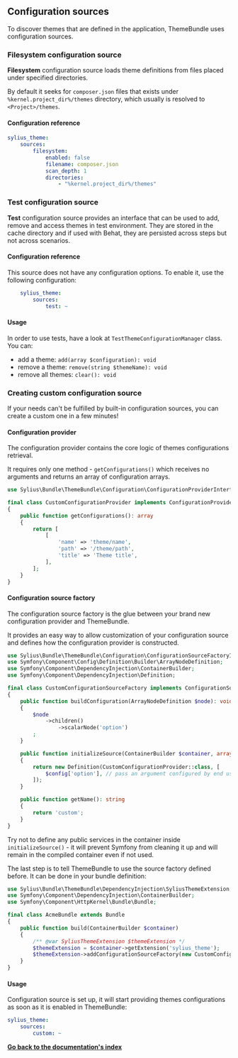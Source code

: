 ## Configuration sources

To discover themes that are defined in the application, ThemeBundle uses configuration sources.

### Filesystem configuration source

**Filesystem** configuration source loads theme definitions from files placed under specified directories.

By default it seeks for `composer.json` files that exists under `%kernel.project_dir%/themes` directory, which
usually is resolved to `<Project>/themes`.

#### Configuration reference

```yaml
sylius_theme:
    sources:
        filesystem:
            enabled: false
            filename: composer.json
            scan_depth: 1
            directories:
                - "%kernel.project_dir%/themes"
```
    
### Test configuration source

**Test** configuration source provides an interface that can be used to add, remove and access themes in test environment.
They are stored in the cache directory and if used with Behat, they are persisted across steps but not across scenarios.

#### Configuration reference

This source does not have any configuration options. To enable it, use the following configuration:

```yaml
    sylius_theme:
        sources:
            test: ~
```

#### Usage

In order to use tests, have a look at `TestThemeConfigurationManager` class. You can:

 - add a theme: `add(array $configuration): void`
 - remove a theme: `remove(string $themeName): void`
 - remove all themes: `clear(): void`

### Creating custom configuration source

If your needs can't be fulfilled by built-in configuration sources, you can create a custom one in a few minutes!

#### Configuration provider

The configuration provider contains the core logic of themes configurations retrieval.

It requires only one method - `getConfigurations()` which receives no arguments and returns an array of configuration arrays.

```php
use Sylius\Bundle\ThemeBundle\Configuration\ConfigurationProviderInterface;

final class CustomConfigurationProvider implements ConfigurationProviderInterface
{
    public function getConfigurations(): array
    {
        return [
            [
                'name' => 'theme/name',
                'path' => '/theme/path',
                'title' => 'Theme title',
            ],
        ];
    }
}
```

#### Configuration source factory

The configuration source factory is the glue between your brand new configuration provider and ThemeBundle.

It provides an easy way to allow customization of your configuration source and defines how the configuration
provider is constructed.

```php
use Sylius\Bundle\ThemeBundle\Configuration\ConfigurationSourceFactoryInterface;
use Symfony\Component\Config\Definition\Builder\ArrayNodeDefinition;
use Symfony\Component\DependencyInjection\ContainerBuilder;
use Symfony\Component\DependencyInjection\Definition;

final class CustomConfigurationSourceFactory implements ConfigurationSourceFactoryInterface
{
    public function buildConfiguration(ArrayNodeDefinition $node): void
    {
        $node
            ->children()
                ->scalarNode('option')
        ;
    }

    public function initializeSource(ContainerBuilder $container, array $config)
    {
        return new Definition(CustomConfigurationProvider::class, [
            $config['option'], // pass an argument configured by end user to configuration provider
        ]);
    }

    public function getName(): string
    {
        return 'custom';
    }
}
```

Try not to define any public services in the container inside `initializeSource()` - it will prevent Symfony from
cleaning it up and will remain in the compiled container even if not used.

The last step is to tell ThemeBundle to use the source factory defined before. It can be done in your bundle definition:

```php
use Sylius\Bundle\ThemeBundle\DependencyInjection\SyliusThemeExtension;
use Symfony\Component\DependencyInjection\ContainerBuilder;
use Symfony\Component\HttpKernel\Bundle\Bundle;

final class AcmeBundle extends Bundle
{
    public function build(ContainerBuilder $container)
    {
        /** @var SyliusThemeExtension $themeExtension */
        $themeExtension = $container->getExtension('sylius_theme');
        $themeExtension->addConfigurationSourceFactory(new CustomConfigurationSourceFactory());
    }
}
```

#### Usage

Configuration source is set up, it will start providing themes configurations as soon as it is enabled in ThemeBundle:

```yaml
sylius_theme:
    sources:
        custom: ~
```

**[Go back to the documentation's index](index.md)**
